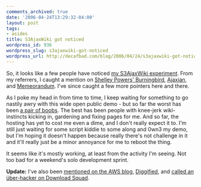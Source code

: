 ```yaml
---
comments_archived: true
date: '2006-04-24T13:29:32-04:00'
layout: post
tags:
- asides
title: S3AjaxWiki got noticed
wordpress_id: 936
wordpress_slug: s3ajaxwiki-got-noticed
wordpress_url: http://decafbad.com/blog/2006/04/24/s3ajaxwiki-got-noticed
---
```

 <p>So, it looks like a few people have noticed <a href="http://s3.amazonaws.com/s3wiki/wiki/StartPage">my S3AjaxWiki experiment</a>.  From my referrers, I caught a mention on <a href="http://weblog.burningbird.net/2006/04/23/we-interupt-your-regular-thinking/">Shelley Powers' Burningbird</a>, <a href="http://ajaxian.com/archives/s3-javascript-bindings">Ajaxian</a>, and <a href="http://tech.memeorandum.com/060424/p7#a060424p7">Memeorandum</a>.  I've since caught a few more pointers here and there.</p>
 <p>As I poke my head in from time to time, I keep waiting for something to go nastily awry with this wide open public demo - but so far the worst has been <a href="http://s3.amazonaws.com/s3wiki/wiki/Booobs">a pair of boobs</a>.  The best has been people with knee-jerk wiki-instincts kicking in, gardening and fixing pages for me.  And so far, the hosting has yet to cost me even a dime, and I don't really expect it to.  I'm still just waiting for some script kiddie to some along and 0wn3 my demo, but I'm hoping it doesn't happen because really there's not challenge in it and it'll really just be a minor annoyance for me to reboot the thing.</p>
 <p>It seems like it's mostly working, at least from the activity I'm seeing.  Not too bad for a weekend's solo development sprint.</p>
 <p><b>Update:</b> I've also been <a href="http://aws.typepad.com/aws/2006/04/monday_medley.html">mentioned on the AWS blog</a>, <a href="http://digg.com/programming/Run_a_Wiki_Completely_from_Amazon_s_S3_Storage_Service">Diggified</a>, and <a href="http://www.downloadsquad.com/2006/04/24/s3ajaxwiki-an-ajaxy-wiki-hosted-on-amazon-s3/">called an &uuml;ber-hacker on Download Squad</a>. </p>
